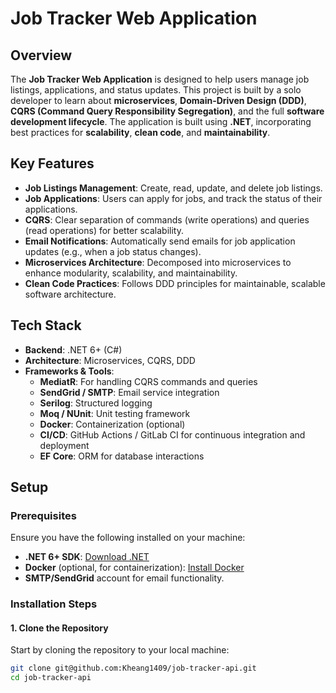 # Job Tracker Web Application

## Overview

The **Job Tracker Web Application** is designed to help users manage job listings, applications, and status updates. This project is built by a solo developer to learn about **microservices**, **Domain-Driven Design (DDD)**, **CQRS (Command Query Responsibility Segregation)**, and the full **software development lifecycle**. The application is built using **.NET**, incorporating best practices for **scalability**, **clean code**, and **maintainability**.

## Key Features

- **Job Listings Management**: Create, read, update, and delete job listings.
- **Job Applications**: Users can apply for jobs, and track the status of their applications.
- **CQRS**: Clear separation of commands (write operations) and queries (read operations) for better scalability.
- **Email Notifications**: Automatically send emails for job application updates (e.g., when a job status changes).
- **Microservices Architecture**: Decomposed into microservices to enhance modularity, scalability, and maintainability.
- **Clean Code Practices**: Follows DDD principles for maintainable, scalable software architecture.

## Tech Stack

- **Backend**: .NET 6+ (C#)
- **Architecture**: Microservices, CQRS, DDD
- **Frameworks & Tools**:
  - **MediatR**: For handling CQRS commands and queries
  - **SendGrid / SMTP**: Email service integration
  - **Serilog**: Structured logging
  - **Moq / NUnit**: Unit testing framework
  - **Docker**: Containerization (optional)
  - **CI/CD**: GitHub Actions / GitLab CI for continuous integration and deployment
  - **EF Core**: ORM for database interactions

## Setup

### Prerequisites

Ensure you have the following installed on your machine:
- **.NET 6+ SDK**: [Download .NET](https://dotnet.microsoft.com/download)
- **Docker** (optional, for containerization): [Install Docker](https://www.docker.com/get-started)
- **SMTP/SendGrid** account for email functionality.

### Installation Steps

#### 1. Clone the Repository
Start by cloning the repository to your local machine:
```bash
git clone git@github.com:Kheang1409/job-tracker-api.git
cd job-tracker-api
